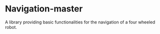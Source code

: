 # Navigation-master
A library providing basic functionalities for the navigation of a four wheeled robot.
